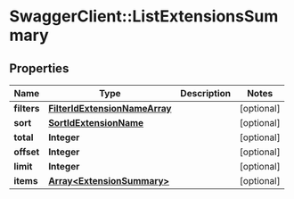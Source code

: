 # SwaggerClient::ListExtensionsSummary

## Properties
Name | Type | Description | Notes
------------ | ------------- | ------------- | -------------
**filters** | [**FilterIdExtensionNameArray**](FilterIdExtensionNameArray.md) |  | [optional] 
**sort** | [**SortIdExtensionName**](SortIdExtensionName.md) |  | [optional] 
**total** | **Integer** |  | [optional] 
**offset** | **Integer** |  | [optional] 
**limit** | **Integer** |  | [optional] 
**items** | [**Array&lt;ExtensionSummary&gt;**](ExtensionSummary.md) |  | [optional] 


